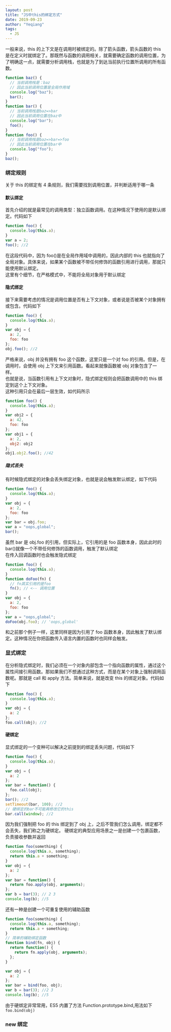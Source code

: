 ```yaml
---
layout: post
title: "JS中this的绑定方式"
date: 2019-09-23
author: "Yeqiang"
tags:
  - JS
---
```


一般来说，this 的上下文是在调用时被绑定的。除了箭头函数，箭头函数的 this 是在定义时就绑定了。那既然与函数的调用相关，就需要确定函数的调用位置，为了明确这一点，就需要分析调用栈，也就是为了到达当前执行位置所调用的所有函数。

```js
function baz() {
  // 当前调用栈是：baz
  // 因此当前调用位置是全局作用域
  console.log("baz");
  bar();
}
function bar() {
  // 当前调用栈是baz=>bar
  // 因此当前调用位置在baz中
  console.log("bar");
  foo();
}
function foo() {
  // 当前调用栈是baz=>bar=>foo
  // 因此当前调用位置在bar中
  console.log("foo");
}
baz();
```

### 绑定规则

关于 this 的绑定有 4 条规则，我们需要找到调用位置，并判断适用于哪一条

#### 默认绑定

首先介绍的就是最常见的调用类型：独立函数调用。在这种情况下使用的是默认绑定。代码如下

```js
function foo() {
  console.log(this.a);
}
var a = 2;
foo(); //2
```

在这段代码中，因为 foo()是在全局作用域中调用的，因此内部的 this 也就指向了全局对象。具体来说，如果某个函数被不带任何修饰的函数引用进行调用，那就只能使用默认绑定。  
这里有个细节，在严格模式中，不能将全局对象用于默认绑定

#### 隐式绑定

接下来需要考虑的情况是调用位置是否有上下文对象，或者说是否被某个对象拥有或包含。代码如下

```js
function foo() {
  console.log(this.a);
}
var obj = {
  a: 2,
  foo: foo
};
obj.foo(); //2
```

严格来说，obj 并没有拥有 foo 这个函数，这里只是一个对 foo 的引用。但是，在调用时，会使用 obj 上下文来引用函数。看起来就像函数被 obj 对象包含了一样。  
也就是说，当函数引用有上下文对象时，隐式绑定规则会把函数调用中的 this 绑定到这个上下文对象。  
这种引用只会在最后一层生效，如代码所示

```js
function foo() {
  console.log(this.a);
}
var obj2 = {
  a: 42,
  foo: foo
};
var obj1 = {
  a: 2,
  obj2: obj2
};
obj1.obj2.foo(); //42
```

##### 隐式丢失

有时候隐式绑定的对象会丢失绑定对象，也就是说会触发默认绑定，如下代码

```js
function foo() {
  console.log(this.a);
}
var obj = {
  a: 2,
  foo: foo
};
var bar = obj.foo;
var a = "oops,global";
bar();
```

虽然 bar 是 obj.foo 的引用，但实际上，它引用的是 foo 函数本身，因此此时的 bar()就像一个不带任何修饰的函数调用，触发了默认绑定  
在传入回调函数时也会触发隐式绑定

```js
function foo() {
  console.log(this.a);
}
function doFoo(fn) {
  // fn其实引用的是foo
  fn(); // <-- 调用位置
}
var obj = {
  a: 2,
  foo: foo
};
var a = "oops,global";
doFoo(obj.foo); // 'oops,global'
```

和之前那个例子一样，这里同样是因为引用了 foo 函数本身，因此触发了默认绑定。这种情况在你把函数传入语言内置的函数时也同样会触发。

### 显式绑定

在分析隐式绑定时，我们必须在一个对象内部包含一个指向函数的属性，通过这个属性间接引用函数。那如果我们不想通过这种方式，而是在某个对象上强制调用函数呢。那就是 call 和 apply 方法。简单来说，就是改变 this 的绑定对象。代码如下

```js
function foo() {
  console.log(this.a);
}
var obj = {
  a: 2
};
foo.call(obj); //2
```

#### 硬绑定

显式绑定的一个变种可以解决之前提到的绑定丢失问题，代码如下

```js
function foo() {
  console.log(this.a);
}
var obj = {
  a: 2
};
var bar = function() {
  foo.call(obj);
};
bar(); //2
setTimeout(bar, 100); //2
// 硬绑定的bar不可能再修改它的this
bar.call(window); //2
```

因为我们强制把 foo 的 this 绑定到了 obj 上，之后不管我们怎么调用，绑定都不会丢失，我们称之为硬绑定。
硬绑定的典型应用场景之一是创建一个包裹函数，负责接收参数并返回

```js
function foo(something) {
  console.log(this.a, something);
  return this.a + something;
}
var obj = {
  a: 2
};
var bar = function() {
  return foo.apply(obj, arguments);
};
var b = bar(3); // 2 3
console.log(b); //5
```

还有一种是创建一个可重复使用的辅助函数

```js
function foo(something) {
  console.log(this.a, something);
  return this.a + something;
}
// 简单的辅助绑定函数
function bind(fn, obj) {
  return function() {
    return fn.apply(obj, arguments);
  };
}

var obj = {
  a: 2
};
var bar = bind(foo, obj);
var b = bar(3); //2 3
console.log(b); //5
```

由于硬绑定非常常用，ES5 内置了方法 Function.prototype.bind,用法如下
`foo.bind(obj)`

### new 绑定
